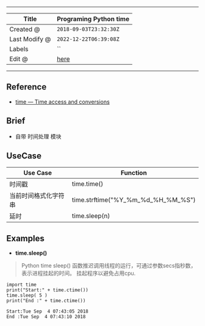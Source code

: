 -----

| Title         | Programing Python time                              |
| ------------- | --------------------------------------------------- |
| Created @     | `2018-09-03T23:32:30Z`                              |
| Last Modify @ | `2022-12-22T06:39:08Z`                              |
| Labels        | \`\`                                                |
| Edit @        | [here](https://github.com/junxnone/xwiki/issues/96) |

-----

## Reference

  - [time — Time access and
    conversions](https://docs.python.org/3/library/time.html)

## Brief

  - 自带 时间处理 模块

## UseCase

| Use Case   | Function                                |
| ---------- | --------------------------------------- |
| 时间戳        | time.time()                             |
| 当前时间格式化字符串 | time.strftime("%Y\_%m\_%d\_%H\_%M\_%S") |
| 延时         | time.sleep(n)                           |

## Examples

  - **time.sleep()**

> Python time sleep() 函数推迟调用线程的运行，可通过参数secs指秒数，表示进程挂起的时间。 挂起程序以避免占用cpu.

    import time 
    print("Start:" + time.ctime())
    time.sleep( 5 )
    print("End :" + time.ctime())

    Start:Tue Sep  4 07:43:05 2018
    End :Tue Sep  4 07:43:10 2018
